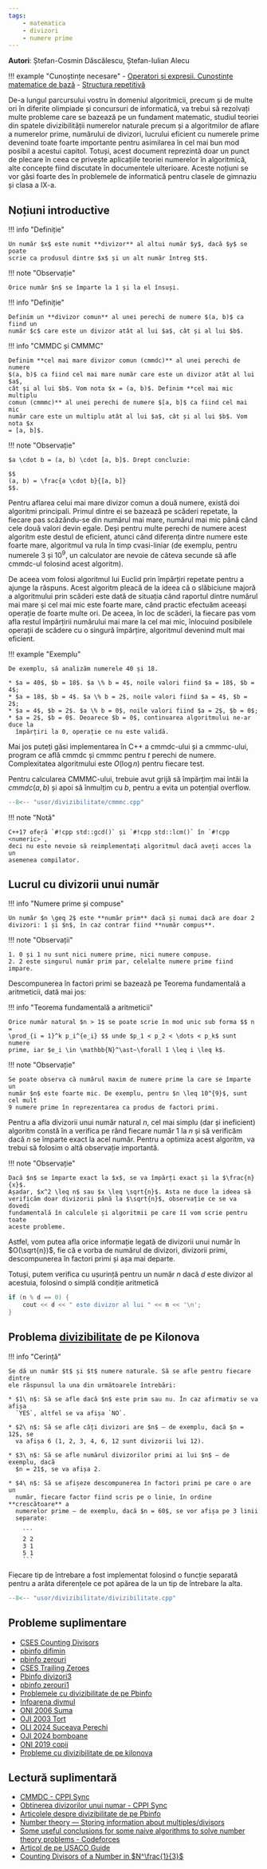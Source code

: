 ```yaml
---
tags:
    - matematica
    - divizori
    - numere prime
---
```


**Autori**: Ștefan-Cosmin Dăscălescu, Ștefan-Iulian Alecu

!!! example "Cunoștințe necesare"
    - [Operatori și expresii. Cunoștințe matematice de bază](https://edu.roalgo.ro/cppintro/basic-math/)
    - [Structura repetitivă](https://edu.roalgo.ro/cppintro/loops/)

De-a lungul parcursului vostru în domeniul algoritmicii, precum și de multe ori
în diferite olimpiade și concursuri de informatică, va trebui să rezolvați multe
probleme care se bazează pe un fundament matematic, studiul teoriei din spatele
divizibilității numerelor naturale precum și a algoritmilor de aflare a
numerelor prime, numărului de divizori, lucrului eficient cu numerele prime
devenind toate foarte importante pentru asimilarea în cel mai bun mod posibil a
acestui capitol. Totuși, acest document reprezintă doar un punct de plecare în
ceea ce privește aplicațiile teoriei numerelor în algoritmică, alte concepte
fiind discutate în documentele ulterioare. Aceste noțiuni se vor găsi foarte des
în problemele de informatică pentru clasele de gimnaziu și clasa a IX-a.

## Noțiuni introductive

!!! info "Definiție"

    Un număr $x$ este numit **divizor** al altui număr $y$, dacă $y$ se poate
    scrie ca produsul dintre $x$ și un alt număr întreg $t$.

!!! note "Observație"

    Orice număr $n$ se împarte la 1 și la el însuși.

!!! info "Definiție"

    Definim un **divizor comun** al unei perechi de numere $(a, b)$ ca fiind un
    număr $c$ care este un divizor atât al lui $a$, cât și al lui $b$.

!!! info "CMMDC și CMMMC"

    Definim **cel mai mare divizor comun (cmmdc)** al unei perechi de numere
    $(a, b)$ ca fiind cel mai mare număr care este un divizor atât al lui $a$,
    cât și al lui $b$. Vom nota $x = (a, b)$. Definim **cel mai mic multiplu
    comun (cmmmc)** al unei perechi de numere $[a, b]$ ca fiind cel mai mic
    număr care este un multiplu atât al lui $a$, cât și al lui $b$. Vom nota $x
    = [a, b]$.

!!! note "Observație"

    $a \cdot b = (a, b) \cdot [a, b]$. Drept concluzie:
    
    $$
    (a, b) = \frac{a \cdot b}{[a, b]}
    $$.

Pentru aflarea celui mai mare divizor comun a două numere, există doi algoritmi
principali. Primul dintre ei se bazează pe scăderi repetate, la fiecare pas
scăzându-se din numărul mai mare, numărul mai mic până când cele două valori
devin egale. Deși pentru multe perechi de numere acest algoritm este destul de
eficient, atunci când diferența dintre numere este foarte mare, algoritmul va
rula în timp cvasi-liniar (de exemplu, pentru numerele 3 și $10^9$, un
calculator are nevoie de câteva secunde să afle cmmdc-ul folosind acest
algoritm).

De aceea vom folosi algoritmul lui Euclid prin împărțiri repetate pentru a
ajunge la răspuns. Acest algoritm pleacă de la ideea că o slăbiciune majoră a
algoritmului prin scăderi este dată de situația când raportul dintre numărul mai
mare și cel mai mic este foarte mare, când practic efectuăm aceeași operație de
foarte multe ori. De aceea, în loc de scăderi, la fiecare pas vom afla restul
împărțirii numărului mai mare la cel mai mic, înlocuind posibilele operații de
scădere cu o singură împărțire, algoritmul devenind mult mai eficient.

!!! example "Exemplu"

    De exemplu, să analizăm numerele 40 și 18.

    * $a = 40$, $b = 18$. $a \% b = 4$, noile valori fiind $a = 18$, $b = 4$;
    * $a = 18$, $b = 4$. $a \% b = 2$, noile valori fiind $a = 4$, $b = 2$;
    * $a = 4$, $b = 2$. $a \% b = 0$, noile valori fiind $a = 2$, $b = 0$;
    * $a = 2$, $b = 0$. Deoarece $b = 0$, continuarea algoritmului ne-ar duce la
      împărțiri la 0, operație ce nu este validă.

Mai jos puteți găsi implementarea în C++ a cmmdc-ului și a cmmmc-ului, program
ce află cmmdc și cmmmc pentru $t$ perechi de numere. Complexitatea algoritmului
este $O(\log n)$ pentru fiecare test.

Pentru calcularea CMMMC-ului, trebuie avut grijă să împărțim mai întâi la
$cmmdc(a, b)$ și apoi să înmulțim cu $b$, pentru a evita un potențial overflow.

```cpp
--8<-- "usor/divizibilitate/cmmmc.cpp"
```

!!! note "Notă"

    C++17 oferă `#!cpp std::gcd()` și `#!cpp std::lcm()` în `#!cpp <numeric>`,
    deci nu este nevoie să reimplementați algoritmul dacă aveți acces la un
    asemenea compilator.

## Lucrul cu divizorii unui număr

!!! info "Numere prime și compuse"

    Un număr $n \geq 2$ este **număr prim** dacă și numai dacă are doar 2
    divizori: 1 și $n$, în caz contrar fiind **număr compus**.

!!! note "Observații"

    1. 0 și 1 nu sunt nici numere prime, nici numere compuse.
    2. 2 este singurul număr prim par, celelalte numere prime fiind impare.

Descompunerea în factori primi se bazează pe Teorema fundamentală a aritmeticii,
dată mai jos:

!!! info "Teorema fundamentală a aritmeticii"

    Orice număr natural $n > 1$ se poate scrie în mod unic sub forma $$ n =
    \prod_{i = 1}^k p_i^{e_i} $$ unde $p_1 < p_2 < \dots < p_k$ sunt numere
    prime, iar $e_i \in \mathbb{N}^\ast~\forall 1 \leq i \leq k$.

!!! note "Observație"

    Se poate observa că numărul maxim de numere prime la care se împarte un
    număr $n$ este foarte mic. De exemplu, pentru $n \leq 10^{9}$, sunt cel mult
    9 numere prime în reprezentarea ca produs de factori primi.

Pentru a afla divizorii unui număr natural $n$, cel mai simplu (dar și
ineficient) algoritm constă în a verifica pe rând fiecare număr 1 la $n$ și să
verificăm dacă $n$ se împarte exact la acel număr. Pentru a optimiza acest
algoritm, va trebui să folosim o altă observație importantă.

!!! note "Observație"

    Dacă $n$ se împarte exact la $x$, se va împărți exact și la $\frac{n}{x}$.
    Așadar, $x^2 \leq n$ sau $x \leq \sqrt{n}$. Asta ne duce la ideea să
    verificăm doar divizorii până la $\sqrt{n}$, observație ce se va dovedi
    fundamentală în calculele și algoritmii pe care îî vom scrie pentru toate
    aceste probleme.

Astfel, vom putea afla orice informație legată de divizorii unui număr în
$O(\sqrt{n})$, fie că e vorba de numărul de divizori, divizorii primi,
descompunerea în factori primi și așa mai departe.

Totuși, putem verifica cu ușurință pentru un număr $n$ dacă $d$ este divizor al
acestuia, folosind o simplă condiție aritmetică

```cpp
if (n % d == 0) {
    cout << d << " este divizor al lui " << n << '\n';
}
```

## Problema [divizibilitate](https://kilonova.ro/problems/1981) de pe Kilonova

!!! info "Cerință"

    Se dă un număr $t$ și $t$ numere naturale. Să se afle pentru fiecare dintre
    ele răspunsul la una din următoarele întrebări:

    * $1\ n$: Să se afle dacă $n$ este prim sau nu. În caz afirmativ se va afișa
      `YES`, altfel se va afișa `NO`.

    * $2\ n$: Să se afle câți divizori are $n$ — de exemplu, dacă $n = 12$, se
      va afișa 6 (1, 2, 3, 4, 6, 12 sunt divizorii lui 12).

    * $3\ n$: Să se afle numărul divizorilor primi ai lui $n$ — de exemplu, dacă
      $n = 21$, se va afișa 2.

    * $4\ n$: Să se afișeze descompunerea în factori primi pe care o are un
      număr, fiecare factor fiind scris pe o linie, în ordine **crescătoare** a
      numerelor prime — de exemplu, dacă $n = 60$, se vor afișa pe 3 linii
      separate:

        ```
        2 2
        3 1
        5 1
        ```

Fiecare tip de întrebare a fost implementat folosind o funcție separată pentru a
arăta diferențele ce pot apărea de la un tip de întrebare la alta.

```cpp
--8<-- "usor/divizibilitate/divizibilitate.cpp"
```

## Probleme suplimentare

- [CSES Counting Divisors](https://cses.fi/problemset/task/1713)
- [pbinfo difimin](https://www.pbinfo.ro/probleme/377/difimin)
- [pbinfo zerouri](https://www.pbinfo.ro/probleme/306/zerouri)
- [CSES Trailing Zeroes](https://cses.fi/problemset/task/1618)
- [Pbinfo divizori3](https://www.pbinfo.ro/probleme/2547/divizori3)
- [pbinfo zerouri1](https://www.pbinfo.ro/probleme/307/zerouri1)
- [Problemele cu divizibilitate de pe Pbinfo](https://www.pbinfo.ro/probleme/categorii/18/algoritmi-elementari-divizibilitate)
- [Infoarena divmul](https://www.infoarena.ro/problema/divmul)
- [ONI 2006 Suma](https://kilonova.ro/problems/1244)
- [OJI 2003 Tort](https://kilonova.ro/problems/720)
- [OLI 2024 Suceava Perechi](https://kilonova.ro/problems/2343/)
- [OJI 2024 bomboane](https://kilonova.ro/problems/2516)
- [ONI 2019 copii](https://kilonova.ro/problems/1550)
- [Probleme cu divizibilitate de pe kilonova](https://kilonova.ro/tags/359)

## Lectură suplimentară

- [CMMDC - CPPI Sync](https://cppi.sync.ro/materia/cel_mai_mare_divizor_comun.html)
- [Obtinerea divizorilor unui numar - CPPI Sync](https://cppi.sync.ro/materia/obtinerea_divizorilor_unui_numar.html?hl=divizori)
- [Articolele despre divizibilitate de pe Pbinfo](https://www.pbinfo.ro/articole/66/divizibilitate)
- [Number theory  —  Storing information about multiples/divisors](https://codeforces.com/blog/entry/91707)
- [Some useful conclusions for some naive algorithms to solve number theory problems - Codeforces](https://codeforces.com/blog/entry/134127)
- [Articol de pe USACO Guide](https://usaco.guide/gold/divisibility?lang=cpp)
- [Counting Divisors of a Number in $N^\frac{1}{3}$](https://codeforces.com/blog/entry/22317)
